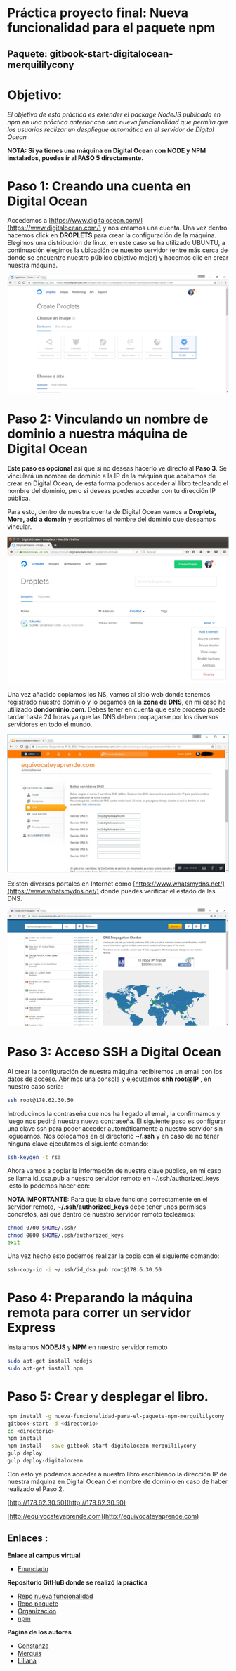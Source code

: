 # Práctica proyecto final: Nueva funcionalidad para el paquete npm
## Paquete: gitbook-start-digitalocean-merquililycony


# Objetivo:
*El objetivo de esta práctica es extender el package NodeJS publicado en npm en una práctica anterior con una nueva*
*funcionalidad que permita que los usuarios realizar un despliegue automático en el servidor de Digital Ocean*

**NOTA: Si ya tienes una máquina en Digital Ocean con NODE y NPM instalados, puedes ir al PASO 5 directamente.**
# Paso 1: Creando una cuenta en Digital Ocean

Accedemos a [https://www.digitalocean.com/](https://www.digitalocean.com/) y nos creamos una cuenta. Una vez dentro hacemos click en **DROPLETS** para crear la configuración de la máquina.
Elegimos una distribución de linux, en este caso se ha utilizado UBUNTU, a continuación elegimos la ubicación de nuestro servidor (entre más cerca de donde se encuentre nuestro público objetivo mejor) y hacemos clic en crear nuestra máquina.

![imagen](./images/ima1.jpg)

# Paso 2: Vinculando un nombre de dominio a nuestra máquina de Digital Ocean

**Este paso es opcional** así que si no deseas hacerlo ve directo al **Paso 3**.
Se vinculará un nombre de dominio a la IP de la máquina que acabamos de crear en Digital Ocean, de esta forma podemos acceder al libro tecleando el nombre del dominio, pero si deseas puedes acceder con tu dirección IP pública.

Para esto, dentro de nuestra cuenta de Digital Ocean vamos a **Droplets, More, add a domain** y escribimos el nombre del dominio que deseamos vincular.

![imagen](./images/ima2.jpg)

 Una vez añadido copiamos los NS, vamos al sitio web donde tenemos registrado nuestro dominio y lo pegamos en la **zona de DNS**, en mi caso he utilizado **dondominio.com**. Debes tener en cuenta que este proceso puede tardar hasta 24 horas ya que las DNS deben propagarse por los diversos servidores en todo el mundo.

![imagen](./images/ima4.jpg)

Existen diversos portales en Internet como [https://www.whatsmydns.net/](https://www.whatsmydns.net/)  donde puedes verificar el estado de las DNS.

![imagen](./images/ima5.jpg)

# Paso 3: Acceso SSH a Digital Ocean

Al crear la configuración de nuestra máquina recibiremos un email con los datos de acceso.
Abrimos una consola y ejecutamos **shh root@IP** , en nuestro caso sería:


```bash
ssh root@178.62.30.50
```

Introducimos la contraseña que nos ha llegado al email, la confirmamos y luego nos pedirá nuestra nueva contraseña.
El siguiente paso es configurar una clave ssh para poder acceder automáticamente a nuestro servidor sin loguearnos. Nos colocamos en el directorio **~/.ssh** y en caso de no tener ninguna clave ejecutamos el siguiente comando:


```bash
ssh-keygen -t rsa
```

Ahora vamos a copiar la información de nuestra clave pública, en mi caso se llama id_dsa.pub a nuestro servidor remoto en ~/.ssh/authorized_keys ,esto lo podemos hacer con:

**NOTA IMPORTANTE:** Para que la clave funcione correctamente en el servidor remoto, **~/.ssh/authorized_keys** debe tener unos permisos concretos, así que dentro de nuestro servidor remoto tecleamos:


```bash
chmod 0700 $HOME/.ssh/
chmod 0600 $HOME/.ssh/authorized_keys
exit
```

Una vez hecho esto podemos realizar la copia con el siguiente comando:

```bash
ssh-copy-id -i ~/.ssh/id_dsa.pub root@178.6.30.50
```

# Paso 4: Preparando la máquina remota para correr un servidor Express

Instalamos **NODEJS** y **NPM** en nuestro servidor remoto

```bash
sudo apt-get install nodejs
sudo apt-get install npm
```

# Paso 5: Crear y desplegar el libro.

```bash
npm install -g nueva-funcionalidad-para-el-paquete-npm-merquililycony
gitbook-start -d <directorio>
cd <directorio>
npm install
npm install --save gitbook-start-digitalocean-merquililycony
gulp deploy
gulp deploy-digitalocean
```
Con esto ya podemos acceder a nuestro libro escribiendo la dirección IP de nuestra máquina en Digital Ocean ó el nombre de dominio en caso de haber realizado el Paso 2.

[http://178.62.30.50](http://178.62.30.50)

[http://equivocateyaprende.com](http://equivocateyaprende.com)

## Enlaces :

 **Enlace al campus virtual**

 * [Enunciado](https://casianorodriguezleon.gitbooks.io/ull-esit-1617/content/proyectos/sytw/)

 **Repositorio GitHuB donde se realizó la práctica**
 * [Repo nueva funcionalidad](https://github.com/ULL-ESIT-SYTW-1617/proyecto-sytw-16-17-merquililycony)
 * [Repo paquete](https://github.com/ULL-ESIT-SYTW-1617/gitbook-start-digitalocean-merquililycony/)
 * [Organización](https://github.com/ULL-ESIT-SYTW-1617/gitbook-start-digitalocean-merquililycony/)
 * [npm](https://www.npmjs.com/package/gitbook-start-digitalocean-merquililycony)

 **Página de los autores**

 * [Constanza](http://alu0100673647.github.io)
 * [Merquis](http://merquis.github.io)
 * [Liliana](https://alu0100762846.github.io)
